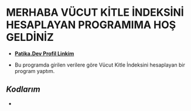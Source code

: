# MERHABA VÜCUT KİTLE İNDEKSİNİ HESAPLAYAN PROGRAMIMA HOŞ GELDİNİZ

* [**Patika.Dev Profil Linkim**](https://app.patika.dev/guleerbilal)

* Bu programda girilen verilere göre Vücut Kitle İndeksini hesaplayan bir program yaptım.

## *Kodlarım*

*